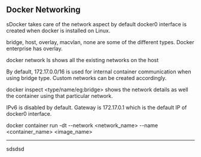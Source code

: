 Docker Networking
---------------------------------
sDocker takes care of the network aspect by default
docker0 interface is created when docker is installed on Linux. 

bridge, host, overlay, macvlan, none are some of the different types. Docker enterprise has overlay.

docker network ls shows all the existing networks on the host 

By default, 172.17.0.0/16 is used for internal container communication when using bridge type. 
Custom networks can be created accordingly. 

docker inspect <type/name/eg:bridge> shows the network details as well the container using that particular network. 

IPv6 is disabled by default. 
Gateway is 172.17.0.1 which is the default IP of docker0 interface.


docker container run -dt --network <network_name> --name <container_name> <image_name>


-----------------

sdsdsd


